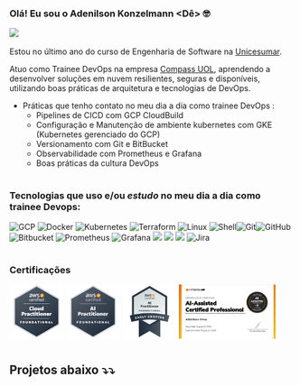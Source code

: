 ### Olá! Eu sou o Adenilson Konzelmann <Dê> 🤓

[![](https://img.shields.io/badge/LinkedIn-0077B5?style=for-the-badge&logo=linkedin&logoColor=white)](https://www.linkedin.com/in/adenilson-konzelmann/)

Estou no último ano do curso de Engenharia de Software na [Unicesumar](https://www.unicesumar.edu.br/).

Atuo como Trainee DevOps na empresa [Compass UOL](https://compass.uol/en/home/), aprendendo a desenvolver soluções em nuvem resilientes, seguras e disponíveis, utilizando boas práticas de arquitetura e tecnologias de DevOps. 

- Práticas que tenho contato no meu dia a dia como trainee DevOps :
  - Pipelines de CICD com GCP CloudBuild
  - Configuração e Manutenção de ambiente kubernetes com GKE (Kubernetes gerenciado do GCP)
  - Versionamento com Git e BitBucket
  - Observabilidade com Prometheus e Grafana
  - Boas práticas da cultura DevOps


#
### Tecnologias que uso e/ou _estudo_ no meu dia a dia como trainee Devops:

![GCP](https://img.shields.io/badge/Google_Cloud-4285F4?style=for-the-badge&logo=google-cloud&logoColor=white)	![Docker](https://img.shields.io/badge/docker-%230db7ed.svg?style=for-the-badge&logo=docker&logoColor=white)  ![Kubernetes](https://img.shields.io/badge/kubernetes-%23326ce5.svg?style=for-the-badge&logo=kubernetes&logoColor=white)	![Terraform](https://img.shields.io/badge/terraform-%235835CC.svg?style=for-the-badge&logo=terraform&logoColor=white) ![Linux](https://img.shields.io/badge/Linux-FCC624?style=for-the-badge&logo=linux&logoColor=black) ![Shell](https://img.shields.io/badge/Shell_Script-121011?style=for-the-badge&logo=gnu-bash&logoColor=white)![Git](https://img.shields.io/badge/git-%23F05033.svg?style=for-the-badge&logo=git&logoColor=white)![GitHub](https://img.shields.io/badge/github-%23121011.svg?style=for-the-badge&logo=github&logoColor=white)![Bitbucket](https://img.shields.io/badge/bitbucket-%230047B3.svg?style=for-the-badge&logo=bitbucket&logoColor=white) ![Prometheus](https://img.shields.io/badge/Prometheus-E6522C?style=for-the-badge&logo=Prometheus&logoColor=white) ![Grafana](https://img.shields.io/badge/grafana-%23F46800.svg?style=for-the-badge&logo=grafana&logoColor=white) ![](https://img.shields.io/badge/Pipeline-CloudBuild-blue.svg) ![](https://img.shields.io/badge/ServiceMesh-ISTIO-blue.svg) ![](https://img.shields.io/badge/GRAFANA-LOKKI-orange.svg)
![Jira](https://img.shields.io/badge/jira-%230A0FFF.svg?style=for-the-badge&logo=jira&logoColor=white)

#
### Certificações
<p>
  <img src="./aws-certified-cloud-practitioner.png" alt="AWS Certified Cloud Practitioner" width="96" height="96">
  <img src="./aws-certified-ai-practitioner.png" alt="AWS Certified AI Practitioner" width="96" height="96">
  <img src="./aws-certified-ai-practitioner-early-adopter.png" alt="AWS Certified AI Practitioner Early Adopter" width="96" height="96">
    <img src="./compassIA.png" alt="AWS Certified AI Practitioner Early Adopter" width="" height="96">
</p>

#
## Projetos abaixo ⤵⤵

